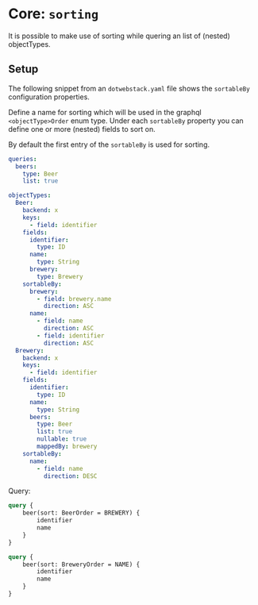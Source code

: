 # Core: `sorting`

It is possible to make use of sorting while quering an list of (nested) objectTypes. 

## Setup

The following snippet from an `dotwebstack.yaml` file shows the `sortableBy` configuration properties. 

Define a name for sorting which will be used in the graphql `<objectType>Order` enum type. Under each `sortableBy` property you can  
define one or more (nested) fields to sort on.

By default the first entry of the `sortableBy` is used for sorting. 

```yaml
queries:
  beers:
    type: Beer
    list: true

objectTypes:
  Beer:
    backend: x
    keys:
      - field: identifier
    fields:
      identifier:
        type: ID
      name:
        type: String
      brewery:
        type: Brewery
    sortableBy:
      brewery:
        - field: brewery.name
          direction: ASC
      name:
        - field: name
          direction: ASC
        - field: identifier
          direction: ASC
  Brewery:
    backend: x
    keys:
      - field: identifier
    fields:
      identifier:
        type: ID
      name:
        type: String
      beers:
        type: Beer
        list: true
        nullable: true
        mappedBy: brewery
    sortableBy:
      name:
        - field: name
          direction: DESC
```

Query:

```graphql
query {
    beer(sort: BeerOrder = BREWERY) {
        identifier
        name
    }
}
```

```graphql
query {
    beer(sort: BreweryOrder = NAME) {
        identifier
        name
    }
}
```
